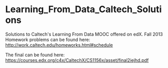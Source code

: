 Learning_From_Data_Caltech_Solutions
====================================

Solutions to Caltech's Learning From Data MOOC offered on edX.  Fall 2013 
Homework problems can be found here: http://work.caltech.edu/homeworks.html#schedule

The final can be found here: https://courses.edx.org/c4x/CaltechX/CS1156x/asset/final2iejhd.pdf  
